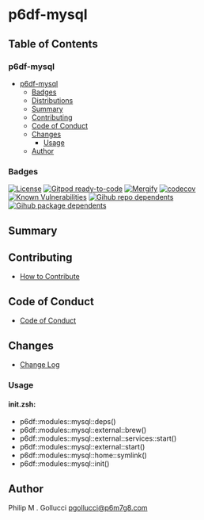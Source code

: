# p6df-mysql

## Table of Contents


### p6df-mysql
- [p6df-mysql](#p6df-mysql)
  - [Badges](#badges)
  - [Distributions](#distributions)
  - [Summary](#summary)
  - [Contributing](#contributing)
  - [Code of Conduct](#code-of-conduct)
  - [Changes](#changes)
    - [Usage](#usage)
  - [Author](#author)

### Badges

[![License](https://img.shields.io/badge/License-Apache%202.0-yellowgreen.svg)](https://opensource.org/licenses/Apache-2.0)
[![Gitpod ready-to-code](https://img.shields.io/badge/Gitpod-ready--to--code-blue?logo=gitpod)](https://gitpod.io/#https://github.com/p6m7g8/p6df-mysql)
[![Mergify](https://img.shields.io/endpoint.svg?url=https://gh.mergify.io/badges/p6m7g8/p6df-mysql/&style=flat)](https://mergify.io)
[![codecov](https://codecov.io/gh/p6m7g8/p6df-mysql/branch/master/graph/badge.svg?token=14Yj1fZbew)](https://codecov.io/gh/p6m7g8/p6df-mysql)
[![Known Vulnerabilities](https://snyk.io/test/github/p6m7g8/p6df-mysql/badge.svg?targetFile=package.json)](https://snyk.io/test/github/p6m7g8/p6df-mysql?targetFile=package.json)
[![Gihub repo dependents](https://badgen.net/github/dependents-repo/p6m7g8/p6df-mysql)](https://github.com/p6m7g8/p6df-mysql/network/dependents?dependent_type=REPOSITORY)
[![Gihub package dependents](https://badgen.net/github/dependents-pkg/p6m7g8/p6df-mysql)](https://github.com/p6m7g8/p6df-mysql/network/dependents?dependent_type=PACKAGE)

## Summary

## Contributing

- [How to Contribute](CONTRIBUTING.md)

## Code of Conduct

- [Code of Conduct](https://github.com/p6m7g8/.github/blob/master/CODE_OF_CONDUCT.md)

## Changes

- [Change Log](CHANGELOG.md)

### Usage

#### init.zsh:

- p6df::modules::mysql::deps()
- p6df::modules::mysql::external::brew()
- p6df::modules::mysql::external::services::start()
- p6df::modules::mysql::external::start()
- p6df::modules::mysql::home::symlink()
- p6df::modules::mysql::init()


## Author

Philip M . Gollucci <pgollucci@p6m7g8.com>
